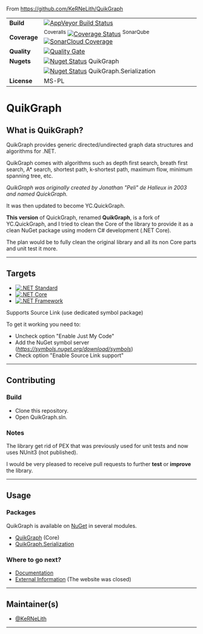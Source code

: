 From https://github.com/KeRNeLith/QuikGraph 

| | |
| --- | --- |
| **Build** | [![AppVeyor Build Status](https://ci.appveyor.com/api/projects/status/github/KeRNeLith/QuikGraph?branch=master&svg=true)](https://ci.appveyor.com/project/KeRNeLith/quikgraph) |
| **Coverage** | <sup>Coveralls</sup> [![Coverage Status](https://coveralls.io/repos/github/KeRNeLith/QuikGraph/badge.svg?branch=master)](https://coveralls.io/github/KeRNeLith/QuikGraph?branch=master) <sup>SonarQube</sup> [![SonarCloud Coverage](https://sonarcloud.io/api/project_badges/measure?project=quikgraph&metric=coverage)](https://sonarcloud.io/component_measures/metric/coverage/list?id=quikgraph) | 
| **Quality** | [![Quality Gate](https://sonarcloud.io/api/project_badges/measure?project=quikgraph&metric=alert_status)](https://sonarcloud.io/dashboard?id=quikgraph) | 
| **Nugets** | [![Nuget Status](https://img.shields.io/nuget/v/quikgraph.svg)](https://www.nuget.org/packages/QuikGraph) QuikGraph |
| | [![Nuget Status](https://img.shields.io/nuget/v/quikgraph.svg)](https://www.nuget.org/packages/QuikGraph.Serialization) QuikGraph.Serialization |
| **License** | MS-PL |

# QuikGraph

## What is **QuikGraph**?

QuikGraph provides generic directed/undirected graph data structures and algorithms for .NET.

QuikGraph comes with algorithms such as depth first search, breath first search, A* search, shortest path, k-shortest path, maximum flow, minimum spanning tree, etc.

*QuikGraph was originally created by Jonathan "Peli" de Halleux in 2003 and named QuickGraph.*

It was then updated to become YC.QuickGraph.

**This version** of QuickGraph, renamed **QuikGraph**, is a fork of YC.QuickGraph, and I tried to clean the Core of the library to provide it as a clean NuGet package using modern C# development (.NET Core).

The plan would be to fully clean the original library and all its non Core parts and unit test it more.

---

## Targets

- [![.NET Standard](https://img.shields.io/badge/.NET%20Standard-%3E%3D%201.3-blue.svg)](#)
- [![.NET Core](https://img.shields.io/badge/.NET%20Core-%3E%3D%201.0-blue.svg)](#)
- [![.NET Framework](https://img.shields.io/badge/.NET%20Framework-%3E%3D%203.5-blue.svg)](#)

Supports Source Link (use dedicated symbol package)

To get it working you need to:
- Uncheck option "Enable Just My Code"
- Add the NuGet symbol server (*https://symbols.nuget.org/download/symbols*)
- Check option "Enable Source Link support"

---

## Contributing

### Build

* Clone this repository.
* Open QuikGraph.sln.

### Notes

The library get rid of PEX that was previously used for unit tests and now uses NUnit3 (not published).

I would be very pleased to receive pull requests to further **test** or **improve** the library.

---

## Usage

### Packages

QuikGraph is available on [NuGet](https://www.nuget.org) in several modules.

- [QuikGraph](https://www.nuget.org/packages/QuikGraph) (Core)
- [QuikGraph.Serialization](https://www.nuget.org/packages/QuikGraph.Serialization)

### Where to go next?

* [Documentation](https://kernelith.github.io/QuikGraph/)
* [External Information](https://quickgraph.codeplex.com/documentation) (The website was closed)

---

## Maintainer(s)

* [@KeRNeLith](https://github.com/KeRNeLith)

---